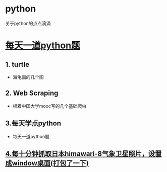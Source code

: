 # python
关于python的点点滴滴
# [每天一道python题](https://github.com/520MianXiangDuiXiang520/python/tree/master/pythonday)

## 1. turtle
   * 海龟画的几个图
## 2. Web Scraping
* 根着中国大学mooc写的几个基础爬虫
## 3.每天学点python
* 每天一道python题
## [4.每十分钟抓取日本himawari-8气象卫星照片，设置成window桌面(打包了一下)](https://github.com/zhanglihow/Live_Earth)
 
